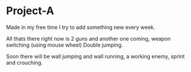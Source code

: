 # Project-A

Made in my free time I try to add something new every week.

All thats there right now is 2 guns and another one coming, weapon switching (using mouse wheel) 
Double jumping.

Soon there will be wall jumping and wall running, a working enemy, sprint and crouching.
